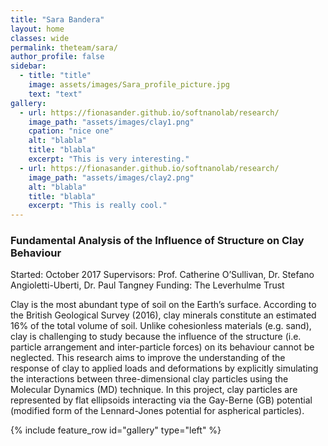 ```yaml
---
title: "Sara Bandera"
layout: home
classes: wide
permalink: theteam/sara/
author_profile: false
sidebar:
  - title: "title"
    image: assets/images/Sara_profile_picture.jpg
    text: "text"
gallery:
  - url: https://fionasander.github.io/softnanolab/research/
    image_path: "assets/images/clay1.png"
    cpation: "nice one"
    alt: "blabla"
    title: "blabla"
    excerpt: "This is very interesting."
  - url: https://fionasander.github.io/softnanolab/research/
    image_path: "assets/images/clay2.png"
    alt: "blabla"
    title: "blabla"
    excerpt: "This is really cool."
---
```



### Fundamental Analysis of the Influence of Structure on Clay Behaviour

Started: October 2017
Supervisors: Prof. Catherine O’Sullivan, Dr. Stefano Angioletti-Uberti, Dr. Paul Tangney
Funding: The Leverhulme Trust

Clay is the most abundant type of soil on the Earth’s surface. According to the British Geological Survey (2016), clay minerals constitute an estimated 16% of the total volume of soil. Unlike cohesionless materials (e.g. sand), clay is challenging to study because the influence of the structure (i.e. particle arrangement and inter-particle forces) on its behaviour cannot be neglected. 
This research aims to improve the understanding of the response of clay to applied loads and deformations by explicitly simulating the interactions between three-dimensional clay particles using the Molecular Dynamics (MD) technique. In this project, clay particles are represented by flat ellipsoids interacting via the Gay-Berne (GB) potential (modified form of the Lennard-Jones potential for aspherical particles). 

{% include feature_row id="gallery" type="left" %}


